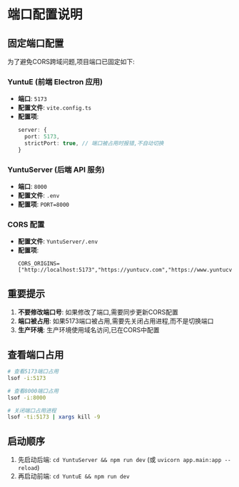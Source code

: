 # 端口配置说明

## 固定端口配置

为了避免CORS跨域问题,项目端口已固定如下:

### YuntuE (前端 Electron 应用)
- **端口**: `5173`
- **配置文件**: `vite.config.ts`
- **配置项**:
  ```typescript
  server: {
    port: 5173,
    strictPort: true, // 端口被占用时报错,不自动切换
  }
  ```

### YuntuServer (后端 API 服务)
- **端口**: `8000`
- **配置文件**: `.env`
- **配置项**: `PORT=8000`

### CORS 配置
- **配置文件**: `YuntuServer/.env`
- **配置项**:
  ```
  CORS_ORIGINS=["http://localhost:5173","https://yuntucv.com","https://www.yuntucv.com"]
  ```

## 重要提示

1. **不要修改端口号**: 如果修改了端口,需要同步更新CORS配置
2. **端口被占用**: 如果5173端口被占用,需要先关闭占用进程,而不是切换端口
3. **生产环境**: 生产环境使用域名访问,已在CORS中配置

## 查看端口占用

```bash
# 查看5173端口占用
lsof -i:5173

# 查看8000端口占用
lsof -i:8000

# 关闭端口占用进程
lsof -ti:5173 | xargs kill -9
```

## 启动顺序

1. 先启动后端: `cd YuntuServer && npm run dev` (或 `uvicorn app.main:app --reload`)
2. 再启动前端: `cd YuntuE && npm run dev`
